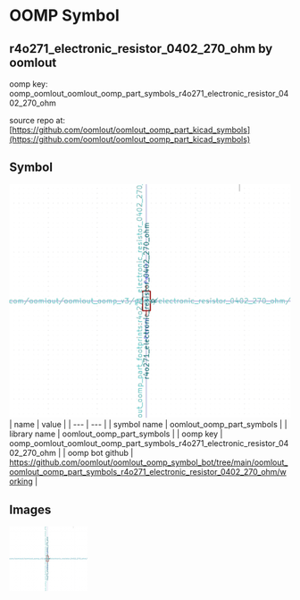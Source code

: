 # OOMP Symbol  
## r4o271_electronic_resistor_0402_270_ohm  by oomlout  
  
oomp key: oomp_oomlout_oomlout_oomp_part_symbols_r4o271_electronic_resistor_0402_270_ohm  
  
source repo at: [https://github.com/oomlout/oomlout_oomp_part_kicad_symbols](https://github.com/oomlout/oomlout_oomp_part_kicad_symbols)  
## Symbol  
  
[![working.png](working_600.png)](working.png)  
| name | value | 
| --- | --- | 
| symbol name | oomlout_oomp_part_symbols | 
| library name | oomlout_oomp_part_symbols | 
| oomp key | oomp_oomlout_oomlout_oomp_part_symbols_r4o271_electronic_resistor_0402_270_ohm | 
| oomp bot github | https://github.com/oomlout/oomlout_oomp_symbol_bot/tree/main/oomlout_oomlout_oomp_part_symbols_r4o271_electronic_resistor_0402_270_ohm/working | 
## Images  
  
[![working.png](working_140.png)](working.png)  
